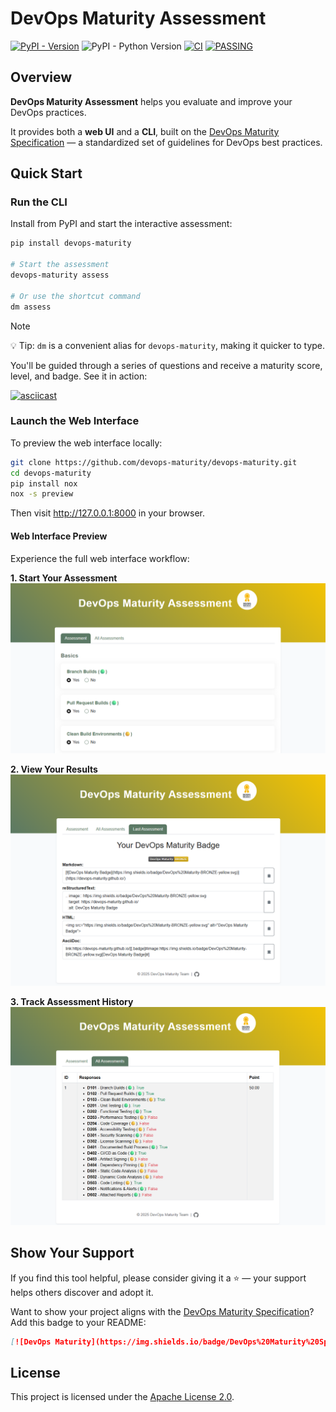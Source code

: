# DevOps Maturity Assessment

[![PyPI - Version](https://img.shields.io/pypi/v/devops-maturity)](https://pypi.org/project/devops-maturity/)
![PyPI - Python Version](https://img.shields.io/pypi/pyversions/devops-maturity)
[![CI](https://github.com/devops-maturity/devops-maturity/actions/workflows/ci.yml/badge.svg)](https://github.com/devops-maturity/devops-maturity/actions/workflows/ci.yml)
[![PASSING](https://img.shields.io/badge/DevOps%20Maturity-BRONZE-yellow.svg)](https://devops-maturity.github.io/)


## Overview

**DevOps Maturity Assessment** helps you evaluate and improve your DevOps practices.

It provides both a **web UI** and a **CLI**, built on the [DevOps Maturity Specification][Specification] — a standardized set of guidelines for DevOps best practices.

## Quick Start

### Run the CLI

Install from PyPI and start the interactive assessment:

```bash
pip install devops-maturity

# Start the assessment
devops-maturity assess

# Or use the shortcut command
dm assess
```

> [!NOTE]
> 💡 Tip: `dm` is a convenient alias for `devops-maturity`, making it quicker to type.

You'll be guided through a series of questions and receive a maturity score, level, and badge. See it in action:

[![asciicast](https://asciinema.org/a/09BaFxLcu6J8xTrNCYQSlqDLz.svg)](https://asciinema.org/a/09BaFxLcu6J8xTrNCYQSlqDLz)

### Launch the Web Interface

To preview the web interface locally:

```bash
git clone https://github.com/devops-maturity/devops-maturity.git
cd devops-maturity
pip install nox
nox -s preview
```

Then visit http://127.0.0.1:8000 in your browser.

#### Web Interface Preview

Experience the full web interface workflow:

**1. Start Your Assessment**
![DevOps Maturity Assessment Home][WebHome]

**2. View Your Results**
![DevOps Maturity Assessment Results][WebResult]

**3. Track Assessment History**
![DevOps Maturity Assessment List][WebList]


## Show Your Support

If you find this tool helpful, please consider giving it a ⭐️ — your support helps others discover and adopt it.

Want to show your project aligns with the [DevOps Maturity Specification][Specification]? Add this badge to your README:

```markdown
[![DevOps Maturity](https://img.shields.io/badge/DevOps%20Maturity%20Specification-1.0.0-yellow)](https://devops-maturity.github.io/)
```

## License

This project is licensed under the [Apache License 2.0][LICENSE].

[LICENSE]: https://github.com/devops-maturity/devops-maturity/blob/main/LICENSE
[Specification]: https://devops-maturity.github.io/
[WebHome]: https://github.com/devops-maturity/devops-maturity/blob/main/docs/img/home.png?raw=true
[WebResult]: https://github.com/devops-maturity/devops-maturity/blob/main/docs/img/result.png?raw=true
[WebList]: https://github.com/devops-maturity/devops-maturity/blob/main/docs/img/list.png?raw=true
